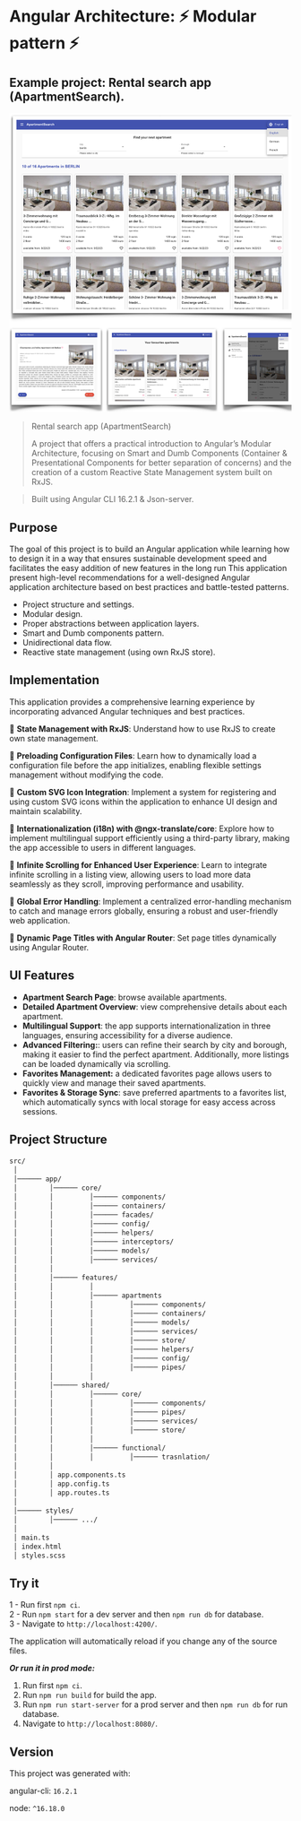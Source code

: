 # Angular Architecture: ⚡ Modular pattern ⚡

## Example project: Rental search app (ApartmentSearch).

<img src="./screenshots/screenshot.png" alt="App Screenshots">

> Rental search app (ApartmentSearch)
>
> A project that offers a practical introduction to Angular’s Modular Architecture, focusing on Smart and Dumb Components (Container & Presentational Components for better separation of concerns) and the creation of a custom Reactive State Management system built on RxJS.

> Built using Angular CLI 16.2.1 & Json-server.

## Purpose
The goal of this project is to build an Angular application while learning how to design it in a way that ensures sustainable development speed and facilitates the easy addition of new features in the long run
This application present high-level recommendations for a well-designed Angular application architecture based on best practices and battle-tested patterns.

- Project structure and settings.
- Modular design.
- Proper abstractions between application layers.
- Smart and Dumb components pattern.
- Unidirectional data flow.
- Reactive state management (using own RxJS store).

## Implementation 

This application provides a comprehensive learning experience by incorporating advanced Angular techniques and best practices.

🔹 **State Management with RxJS**: Understand how to use RxJS to create own state management.

🔹 **Preloading Configuration Files**: Learn how to dynamically load a configuration file before the app initializes, enabling flexible settings management without modifying the code.

🔹 **Custom SVG Icon Integration**: Implement a system for registering and using custom SVG icons within the application to enhance UI design and maintain scalability.

🔹 **Internationalization (i18n) with @ngx-translate/core**: Explore how to implement multilingual support efficiently using a third-party library, making the app accessible to users in different languages.

🔹 **Infinite Scrolling for Enhanced User Experience**: Learn to integrate infinite scrolling in a listing view, allowing users to load more data seamlessly as they scroll, improving performance and usability.

🔹 **Global Error Handling**: Implement a centralized error-handling mechanism to catch and manage errors globally, ensuring a robust and user-friendly web application.

🔹 **Dynamic Page Titles with Angular Router**: Set page titles dynamically using Angular Router.


## UI Features

- **Apartment Search Page**: browse available apartments.
- **Detailed Apartment Overview**: view comprehensive details about each apartment.
- **Multilingual Support**: the app supports internationalization in three languages, ensuring accessibility for a diverse audience.
- **Advanced Filtering:**: users can refine their search by city and borough, making it easier to find the perfect apartment. Additionally, more listings can be loaded dynamically via scrolling.
- **Favorites Management:** a dedicated favorites page allows users to quickly view and manage their saved apartments.
- **Favorites & Storage Sync**: save preferred apartments to a favorites list, which automatically syncs with local storage for easy access across sessions.

## Project Structure

```
src/
 │
 │────── app/
 │        │────── core/
 │        │         │────── components/
 │        │         │────── containers/
 │        │         │────── facades/
 │        │         │────── config/
 │        │         │────── helpers/
 │        │         │────── interceptors/
 │        │         │────── models/
 │        │         │────── services/
 │        │
 │        │────── features/
 │        │         │
 │        │         │────── apartments
 │        │         │         │────── components/
 │        │         │         │────── containers/
 │        │         │         │────── models/
 │        │         │         │────── services/
 │        │         │         │────── store/
 │        │         │         │────── helpers/
 │        │         │         │────── config/
 │        │         │         │────── pipes/
 │        │         │
 │        │────── shared/
 │        │         │────── core/
 │        │         │         │────── components/
 │        │         │         │────── pipes/
 │        │         │         │────── services/
 │        │         │         │────── store/
 │        │         │
 │        │         │────── functional/
 │        │         │         │────── trasnlation/
 │        │
 │        │ app.components.ts
 │        │ app.config.ts
 │        │ app.routes.ts
 │
 │────── styles/
 │        │────── .../
 │
 │ main.ts
 │ index.html
 │ styles.scss
```

## Try it

1 - Run first `npm ci`.  
2 - Run `npm start` for a dev server and then `npm run db` for database.  
3 - Navigate to `http://localhost:4200/`.

The application will automatically reload if you change any of the source files.

_**Or run it in prod mode:**_

1. Run first `npm ci`.
2. Run `npm run build` for build the app.
3. Run `npm run start-server` for a prod server and then `npm run db` for run database.
4. Navigate to `http://localhost:8080/`.

## Version
This project was generated with:

angular-cli: `16.2.1`

node: `^16.18.0`
